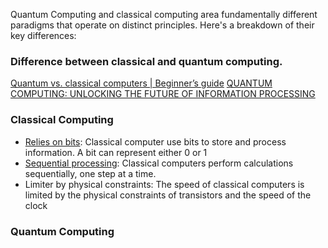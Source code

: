 Quantum Computing and classical computing area fundamentally different paradigms that operate on distinct principles. Here's a breakdown of their key differences: 


### Difference between classical and quantum computing.

[Quantum vs. classical computers | Beginner’s guide](https://perimeterinstitute.ca/news/quantum-vs-classical-computers-beginners-guide#:~:text=Unlike%20classical%20computers%2C%20which%20we,to%20solve%20currently%20unsolvable%20problems.)
[QUANTUM COMPUTING: UNLOCKING THE FUTURE OF INFORMATION PROCESSING](https://quickcameo.com/quantum-computing-unlocking-the-future-of-information-processing/)

### Classical Computing 
* [Relies on bits](https://physics.berkeley.edu/news-events/news/from-bits-to-qubits#:~:text=In%20a%20classical%20computer%2C%20a,off%20switches%20in%20the%20hardware.): Classical computer use bits to store and process information. A bit can represent either 0 or 1
* [Sequential processing](https://www.ibm.com/topics/quantum-computing#:~:text=Unlike%20classical%20computers%20that%20must,qubits%20can%20process%20enormous%20datasets): Classical computers perform calculations sequentially, one step at a time.
* Limiter by physical constraints: The speed of classical computers is limited by the physical constraints of transistors and the speed of the clock

### Quantum Computing
